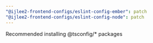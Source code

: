 ```yaml
---
"@ijlee2-frontend-configs/eslint-config-ember": patch
"@ijlee2-frontend-configs/eslint-config-node": patch
---
```


Recommended installing @tsconfig/\* packages
